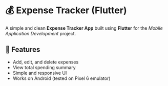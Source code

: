 # 💰 Expense Tracker (Flutter)

A simple and clean **Expense Tracker App** built using **Flutter** for the _Mobile Application Development_ project.

## 🚀 Features

- Add, edit, and delete expenses
- View total spending summary
- Simple and responsive UI
- Works on Android (tested on Pixel 6 emulator)
